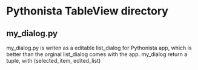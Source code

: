 # Pythonista TableView directory

## my_dialog.py
my_dialog.py is writen as a editable list_dialog for Pythonista app, which is better than the orginal list_dialog comes with the app.
my_dialog return a tuple, with (selected_item, edited_list)

